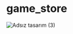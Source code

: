 # game_store
![Adsız tasarım (3)](https://user-images.githubusercontent.com/99330507/182027655-ce40904f-0aed-460e-bcc5-05a66a832bff.jpg)
